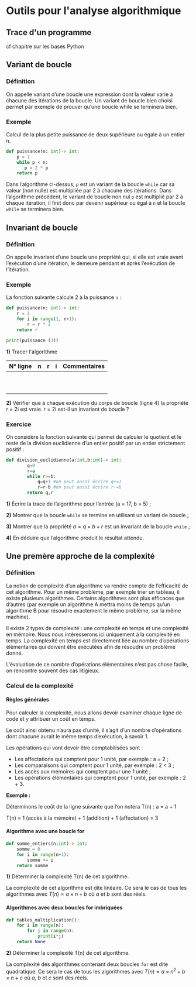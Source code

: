 # Outils pour l'analyse algorithmique

## Trace d'un programme

cf chapitre sur les bases Python

## Variant de boucle

### Définition

 On appelle variant d’une boucle une expression dont la valeur varie à chacune des itérations de la boucle. Un variant de boucle bien choisi permet par exemple de prouver qu’une boucle while se terminera bien.

### Exemple

Calcul de la plus petite puissance de deux supérieure ou égale à un entier n.

``` py linenums="1"
def puissance(n: int)-> int:
    p = 1
    while p < n:
       p = 2 * p
    return p
```

Dans l’algorithme ci-dessus, `p` est un variant de la boucle `while` car sa valeur (non nulle) est multipliée par 2 à chacune des itérations. Dans l’algorithme précédent, le variant de boucle non nul `p` est multiplié par 2 à chaque itération, il finit donc par devenir supérieur ou égal à `n` et la boucle `while` se terminera bien.

## Invariant de boucle

### Définition

On appelle invariant d’une boucle une propriété qui, si elle est vraie avant l’exécution d’une itération, le demeure pendant et après l’exécution de l’itération.

### Exemple

La fonction suivante calcule 2 à la puissance `n` :

``` py linenums="1"
def puissance(n: int)-> int:
    r = 1
    for i in range(1, n+1):
        r = r * 2
    return r

print(puissance (3))
```

**1)** Tracer l'algorithme

|     N° ligne    |     n    |     r    |     i    |     Commentaires    |
|:---------------:|:--------:|:--------:|:--------:|:-------------------:|
|                 |          |          |          |                     |
|                 |          |          |          |                     |
|                 |          |          |          |                     |
|                 |          |          |          |                     |
|                 |          |          |          |                     |
|                 |          |          |          |                     |
|                 |          |          |          |                     |
|                 |          |          |          |                     |
|                 |          |          |          |                     |
|                 |          |          |          |                     |

**2)** Vérifier que à chaque exécution du corps de boucle (ligne 4) la propriété r = 2i est vraie. r = 2i est-il un invariant de boucle ?

### Exercice

On considère la fonction suivante qui permet de calculer le quotient et le reste de la division euclidienne d’un entier positif par un entier strictement positif :

``` py linenums="1"
def division_euclidienne(a:int,b:int)-> int:
        q=0
        r=a
        while r>=b:
            q=q+1 #on peut aussi écrire q+=1 
            r=r-b #on peut aussi écrire r-=b
        return q,r
```

**1)** Écrire la trace de l’algorithme pour l’entrée (a = 17, b = 5) ;

**2)** Montrer que la boucle `while` se termine en utilisant un variant de boucle ;

**3)** Montrer que la propriété $a = q \times b + r$ est un invariant de la boucle `while` ;

**4)** En déduire que l’algorithme produit le résultat attendu.

## Une premère approche de la complexité

### Définition

La notion de complexité d’un algorithme va rendre compte de l’efficacité de cet algorithme. Pour un même problème, par exemple trier un tableau, il existe plusieurs algorithmes. Certains algorithmes sont plus efficaces que d’autres (par exemple un algorithme A mettra moins de temps qu’un algorithme B pour résoudre exactement le même problème, sur la même machine).

Il existe 2 types de complexité : une complexité en temps et une complexité en mémoire. Nous nous intéresserons ici uniquement à la complexité en temps. La complexité en temps est directement liée au nombre d’opérations élémentaires qui doivent être exécutées afin de résoudre un problème donné.

L’évaluation de ce nombre d’opérations élémentaires n’est pas chose facile, on rencontre souvent des cas litigieux.

### Calcul de la complexité

#### Règles générales

Pour calculer la complexité, nous allons devoir examiner chaque ligne de code et y attribuer un coût en temps.

Le coût ainsi obtenu n’aura pas d’unité, il s’agit d’un nombre d’opérations dont chacune aurait le même temps d’exécution, à savoir 1.

Les opérations qui vont devoir être comptabilisées sont :

* Les affectations qui comptent pour 1 unité, par exemple : a = 2 ;
* Les comparaisons qui comptent pour 1 unité, par exemple : 2 < 3 ;
* Les accès aux mémoires qui comptent pour une 1 unité ;
* Les opérations élémentaires qui comptent pour 1 unité, par exemple : 2 + 3.

**Exemple :**

Déterminons le coût de la ligne suivante que l’on notera T(n) : a = a + 1

T(n) = 1 (accès à la mémoire) + 1 (addition) + 1 (affectation) = 3

#### Algorithme avec une boucle for

``` py linenums="1"
def somme_entiers(n:int)-> int:
    somme = 0
    for i in range(n+1):
        somme += i
    return somme
```

**1)** Déterminer la complexité T(n) de cet algorithme.

La complexité de cet algorithme est dite linéaire. Ce sera le cas de tous les algorithmes avec 
$T(n) = a \times n + b$ où $a$ et $b$ sont des réels.

#### Algorithmes avec deux boucles for imbriquées

```py linenums="1"
def tables_multiplication(): 
    for i in range(n):
        for j in range(n):
            print(i*j)
    return None
```

**2)** Déterminer la complexité T(n) de cet algorithme.

La complexité des algorithmes contenant deux boucles `for` est dite quadratique. Ce sera le cas de tous les algorithmes avec $T(n) = a \times n^2 + b \times n + c$ où $a$, $b$ et $c$ sont des réels.
